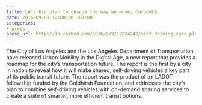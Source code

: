 ```yaml
---
title: LA's big plan to change the way we move, CurbedLA
date: 2016-09-09 12:00:00 -07:00
categories:
- press
press_url: http://la.curbed.com/2016/9/9/12824240/self-driving-cars-plan-los-angeles
---
```


The City of Los Angeles and the Los Angeles Department of Transportation have released Urban Mobility in the Digital Age, a new report that provides a roadmap for the city’s transportation future. The report is the first by a city in nation to reveal how it will make shared, self-driving vehicles a key part of its public transit future. The report was the product of an LADOT fellowship funded by the Goldhirsh Foundation, and addresses the city’s plan to combine self-driving vehicles with on-demand sharing services to create a suite of smarter, more efficient transit options.
